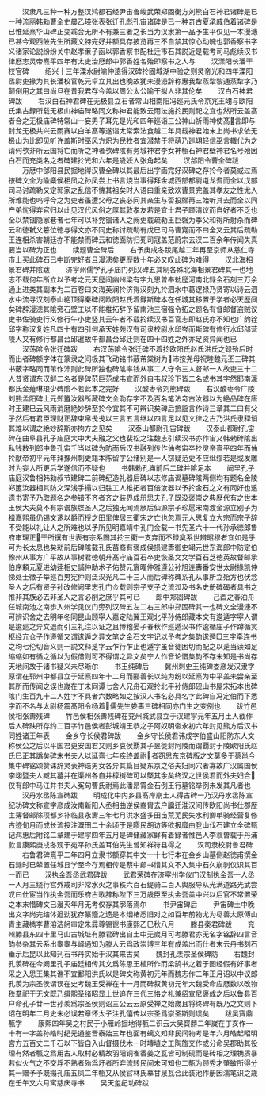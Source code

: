 <!-- { "loadSidebar": true } -->
　　汉隶凡三种一种方整汉鸿都石经尹宙鲁峻武荣郑固衡方刘熊白石神君诸碑是已一种流丽韩勑曹全史晨乙瑛张表张迁孔彪孔宙诸碑是已一种竒古夏承戚伯着诸碑是已惟延熹华山碑正变乖合无所不有兼三者之长当为汉隶第一品予生平仅见一本漫漶已甚今观西陂先生所藏文特完好并额具存披览再三不自禁其惊心动魄也郭香察书字义诸家论説纷纷关中赵孝亷子函以郭香察书配杜迁市石其説近是载考司马彪续汉书律厯志灵帝熹平四年有太史治厯郎中郭香姓名殆即察书之人与
　　汉溧阳长潘干校官碑
　　绍兴十三年溧水尉喻仲逺得汉碑扵固城湖中验之则灵帝光和四年溧阳丞尉吏掾为其长潘校官乾元卓立其出也晚故犹未漫漶辞称惠我犂蒸犂黎通蒸犂字乃颠倒用之其曰尚旦在昔我君存今盖以周公太公喻干拟人非其伦矣
　　汉白石神君碑跋
　　右汉白石神君碑在无极县立石者常山相南阳冯廵元氏令京兆王翊与欧阳氏集古録所载无极山神庙碑略同文称神君能致云雨法施扵民则祀之宜也然所云盖髙者合之无极庙碑特常山一妄男子耳先是光和四年廵诣三公神山祈雨神使髙言即与封龙无极共兴云雨赛以白羊髙等遂诣太常索法食越二年具载神君始末上尚书求依无极山为比即见听许盖斯时巫风方炽为民牧者宜潜禁于将萌乃廵翊轻信巫言輙代为之请何欤非所云国将亡而听之神者欤碑隂有务城神君李女神甎石神君壁神君名号殆因白石而充类名之者碑建扵光和六年是歳妖人张角起矣
　　汉郃阳令曹全碑跋
　　万厯中郃阳县民掘地得汉曹全碑以其最后出字画完好汉碑之存扵今者莫或过焉按碑文全为隃麋侯相凤之孙凤尝上书言烧当事得拜金城西部都尉屯龙耆而全以戊部司马讨疏勒又定郭家之乱信不愧其祖矣时人语曰重亲致欢曹景完盖其孝友之性尤人所难能也呜呼今之为吏者虽遭父母之丧必问其亲生与否投牒再三始听其去而全以同产弟忧得弃官归以此见汉代风俗之厚其敦孝友若是宜士君子顾清议而自好者不乏也全以禁锢隐家巷者七年可以补党锢诸人之阙史载疏勒王巨磐为季父和得所射杀而碑云和徳弑父簒位徳与得文亦不同史称讨疏勒有戊巳司马曹寛而不曰全又云其后疏勒王连相杀害朝廷亦不能禁而碑云和徳面防归死司冦盖范蔚宗去汉二百余年传闻失真要当以碑为正也
　　续题曹全碑后
　　右予庚戌冬跋尾越二年再至京师从慈仁寺市上买此碑石已中断完好者且漫漶矣更歴数十年必又叹此碑为难得
　　汉北海相景君碑并隂跋
　　济寜州儒学孔子庙门列汉碑五其制各殊北海相景君碑其一也地志不载何年所立以予考之元天歴间幽州梁有字九思曽奉勅歴河南北録金石刻三万余通上进类其副本为二百卷曰文海英澜扵济得汉刻九扵泗水中葛逻禄乃贤寄以诗云泗水中流寻汉刻泰山絶顶得秦碑阅欧阳赵氏着録斯碑本在任城其移置于学者必天歴间矣碑辞漫漶其隂旁石壁工以不能椎拓辞予留南池三宿强令拓之题名有督邮督盗贼议史书佐骑吏行义修行午小史竖其云午者不载扵续汉书百官志即赵氏亦不知也广韵铨邱字称汉复姓凡四十有四引何承天姓苑汉有司隶校尉水邱岑而斯碑有修行水邱郃营陵人又有修行都昌台邱暹故午都昌台邱迁则在四十四姓之外亦足资异闻也已
　　汉荡隂令张迁碑跋
　　右汉荡隂令张迁碑不着扵欧阳氏赵氏洪氏之録殆后时而出者碑额字体在篆隶之间极其飞动铭书蔽芾棠树为沛按尧母祝睦魏元丕三碑其书蔽字略同而芾作沛则此碑所独也碑隂率钱从事二人守令三人督邮一人故吏三十二人昔贤谓东汉鲜二名者是碑范巨范成韦宣而外自韦叔珍下皆二名或书其字然耶南濠都氏金薤琳琅少碑隂不若此本之完好
　　汉酸枣令刘熊碑跋
　　右汉酸枣令广陵刘熊孟阳碑上元郑簠汝器所藏碑文全泐存字不及百名笔法竒古汝器以为絶品碑在唐时王建巳云风雨消磨絶妙辞至扵今宜其不可辨识矣碑后摭謡言作诗三章其二曰有父子然后有君臣理财正辞束帛戋戋以三言五言继以四言足以见文律之古乃洪氏隶释诮其难以谓之絶妙辞斯亦拘方之见矣
　　汉泰山都尉孔宙碑跋
　　汉泰山都尉孔宙碑在曲阜县孔子庙庭大中大夫融之父也裴松之注魏志引续汉书亦作宙又韩勑碑隂出私钱数列郎中鲁孔宙千当以碑为防而后汉书融列传作伷考宙卒扵灵帝熹平四年而伷扵献帝初平元年拜豫州刺史籍本陈留字公绪别是一人窃疑范史不应纰缪若是或发雕时为妄人所更后学遂信而不疑也
　　书韩勑孔庙前后二碑并隂足本
　　阙里孔子庙庭汉鲁相韩勑叔节建碑二前碑纪造礼器后碑以志修庙谒墓碑隂两侧均有题名金陵郑簠汝器相其防文深浅手搨以归胜工人椎拓者百倍汝器以予扵金石之文有同好也逺遗书寄予乃取题名之参错不齐者齐之装界成册思夫孔子既没褒崇之典歴代有之世本王侯大夫莫不有宗谱族牒圣人之后独无闻焉厥后仙源宗子珍扈宋南渡金源立别子为祖嘉熙虽仍锡文逺以爵而授之田里俾居三衢宋之亡也忽焉元人思复立大宗而宗子辞不受能以礼让人之所难也以予所见明嘉靖中孔门佥载一书先圣六十一代孙承徳郎鲁府审理正干所撰有世表有宗系图其扵三衢一支弃而不録奠系世辨昭穆者宜如是乎可为长太息也矣勑前后碑隂载孔氏苗裔有褒成侯损建夀御史翊元世东海郎中防定伯豫州从事方广平故从事树君徳朝升髙守庙百石卒史恢圣文文学百石芝徳英故督邮承伯序頼元夏进幼逹相史誧仲助术子佑赞元賔曜仲雅遵公孙旭连夀番安世太尉掾凯仲悌处士徴子举廵百男宪仲则泛汉光凡二十三人而后碑称碑系孔从事所立殆方也伏念圣人之后有贤子孙改修阙里志孔门佥载则宗子支子之流泒及书名史册碑碣者具书之惟非其族必去非圣人之言必削之庶乎其可已
　　郎中郑固碑跋
　　己酉之春泊舟任城南池之南歩入州学见仪门旁列汉碑五左二右三郎中郑固碑其一也碑文全漫漶不可辨识舍之去明年冬同昆山顾寜人嘉定陆翼王观北平孙侍郎藏本文有逡遁字寜人谓是逡廵之异文退而引三礼注以证之且博稽晏子春秋作廵遁汉书作逡循庄子作蹲循灵枢经亢仓子作遵循又谓逡遁之异文笔之金石文字记以予考之集韵逡遁□三字牵连书之均七伦切音义则一説文释辵字云乍行乍止也遁字虽音徒困切而配之以辵当读如足缩缩如有循之循以为假借则可不得谓之异文矣宁人作音论惜集韵不存未知是书尚存天地间故于诸书疑义未尽晰尔
　　书王纯碑后
　　冀州刺史王纯碑娄彦发汉隶字原谓在郓州中都县立于延熹四年十二月而郦善长以纯为纷以延熹为中平盖未尝亲至其所而传闻之误也嵗在丁未同谭七舍人兄舟石观扵北平孙侍郎砚山书屋宋拓本也碑隂门生百九十二人姓字不具者六数略如之按汉人书名必具名字此碑自冯定伯而下悉字而不名与太尉杨震髙阳令杨着儒先生娄夀三碑相同亦门生之变例也
　　跋竹邑侯相张夀残碑
　　竹邑侯相张夀残碑在兖州城武县立于汉建寜元年五月土人截作后人碑趺所存约二百字竹邑侯者彭城靖王恭之子阿奴明帝永初六年封见熊方后汉书同姓诸王年表
　　金乡守长侯君碑跋
　　金乡守长侯君讳成字伯盛山阳防东人文称侯公之后以平国君更安国君又则乡哀侯覇其子昱徙封阿陵而谓覇封于陵欧阳氏赵氏巳正其譌矣碑末书夫人以延熹七年疾终盖祔者窃思东京碑版之文莫多于蔡邕今集中碑铭颂赞诔辞灵表神诰男女各异其篇目疑东京之俗夫妇同穴者寡故广汉属国侯李翊暨夫人臧其墓并在渠州各自井椁树碑可以槩其余矣终汉之世侯君而外夫妇合仅有郎中马江并书夫人寃句曹氏祔焉此潘昂霄金石例王行墓铭举例未发其凡者也
　　汉丹水丞陈宣碑跋
　　明成化中内乡县髙岸崩土人得古碑一乃汉丹水丞陈宣纪功碑文称宣字彦成汝南新阳人丞相曲逆侯裔胄去户牖迁淮汉间传欧阳尚书仕郡歴主簿督邮除项都乡补临县永夀三年七月洪水盛多田亩荒芜民失水利卿单骑经营复修古迹旬月而成长流投注溉田二十余顷于是疁民胡访等欲报靡由登山伐石建立全碑甄记鸿惠后附铭二章建于建寜四年五月是碑储藏家鲜有着録者惟邑人李蓘曽载于丹浦歀言康熙庚戌冬观于宛平孙氏盖耳伯先生曽知祥符县得之
　　汉司隶校尉鲁君碑
　　右鲁君碑熹平二年四月立隶书额穿其中文一十七行本在金乡山墓侧赵徳甫撰金石録时已辇置任城县学至今存焉相传是蔡中郎书惜其文不入集中石久崩剥仅识其百一而已
　　汉执金吾丞武君碑跋
　　武君荣碑在济寜州学仪门汉制执金吾一人丞一人月三绕行宫外戒司非常水火之事秩六百石缇骑二百人舆服导从光满道路光武尝叹曰仕宦当作执金吾而乐府古歌辞称陛下三万歳臣至执金吾盖中兴以后官不常置荣之本末惜碑文已漫灭年月无考仅存其廓落焉尔
　　书尹宙碑后
　　尹宙碑土中晚出文字尚完结体遒劲犹存篆籀之遗是本烟楮悉旧对之如百年前物尤为尽善太原傅山青主藏檇李曹溶洁躬审定朱彛尊锡鬯书康熙乙巳秋八月
　　滕县秦君碑跋
　　兖州滕县东四十里马山古城址有滕君碑出自土中无嵗月可考滕君亦无名字铭辞四言音韵参杂其云系出睾睾与峄通知为滕人云爲政崇博三年有成盖出而仕者末云丹书刻石垂示后昆以此知刋石书丹实始于汉其来古矣
　　魏封孔羡宗圣侯碑防
　　右魏封孔羡碑在今阙里孔子庙廷相传其文爲陈思王植所作而梁鹄书之着于图经假有好事者采之入思王集其谯不宜鄱阳洪氏以是碑文称黄初元年而魏志作二年正月诏以中议郎孔羡为宗圣侯谓误在史考魏王受禅在十一月而碑叙黄初元年大魏受命应厯数以改物秩羣祀于无文既乃缉熙圣绪昭显上世追在三代三恪之礼兼绍宣尼褒成之后以鲁县百户命孔子廿一世孙羡爲宗圣侯则诏三公云云原受禅之始嵗且将终碑有既乃之文则下诏在明年二月史未必误若章怀太子注孔僖传以宗圣爲崇圣斯则误矣
　　跋吴寳鼎甎字
　　康熙四年吴之村民于小雁岭掘地得甎二识云大吴寳鼎二年嵗在丁亥作一十有一字盖孙皓时纪元通鉴晋泰始三年也面有螭文知非民间物考是年六月皓起昭明宫方五百丈二千石以下皆自入山督摄伐木一时塼埴之工陶旊交作或分命吴郡助其役理有然者甎之爲用古人取村必精故羽阳铜雀香姜之瓦皆可制砚而是砖相之理觕质暴若似火气之不交垺不熟者殆爲圩者所弃流转民间未可知也二甎为顾秀才肇敏所得分其一赠予予既搨孔庙五凤二年甎又从侯官林氏摹甘泉瓦合此装池作册因濡笔识之歳在壬午又六月寓慈庆寺书
　　吴天玺纪功碑跋
